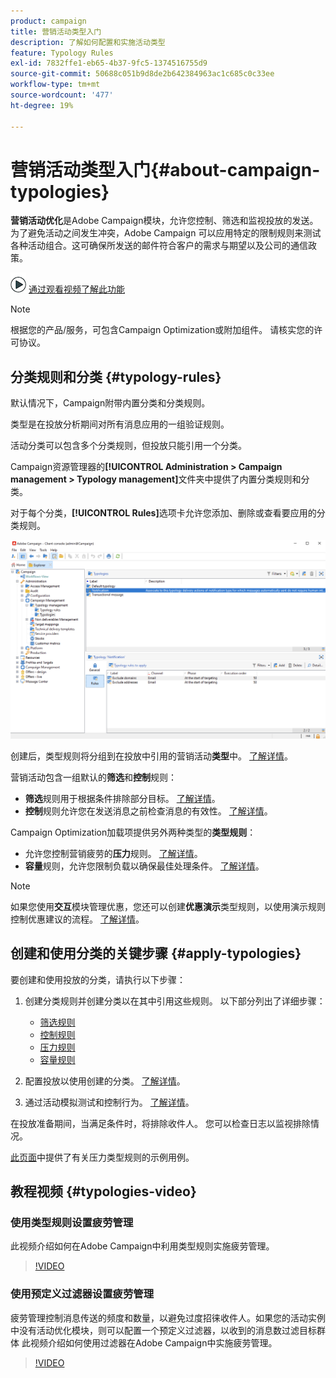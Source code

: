 ```yaml
---
product: campaign
title: 营销活动类型入门
description: 了解如何配置和实施活动类型
feature: Typology Rules
exl-id: 7832ffe1-eb65-4b37-9fc5-1374516755d9
source-git-commit: 50688c051b9d8de2b642384963ac1c685c0c33ee
workflow-type: tm+mt
source-wordcount: '477'
ht-degree: 19%

---
```


# 营销活动类型入门{#about-campaign-typologies}

**营销活动优化**&#x200B;是Adobe Campaign模块，允许您控制、筛选和监视投放的发送。 为了避免活动之间发生冲突，Adobe Campaign 可以应用特定的限制规则来测试各种活动组合。这可确保所发送的邮件符合客户的需求与期望以及公司的通信政策。

![](assets/do-not-localize/how-to-video.png) [通过观看视频了解此功能](#typologies-video)

>[!NOTE]
>
>根据您的产品/服务，可包含Campaign Optimization或附加组件。 请核实您的许可协议。

## 分类规则和分类 {#typology-rules}

默认情况下，Campaign附带内置分类和分类规则。

类型是在投放分析期间对所有消息应用的一组验证规则。

活动分类可以包含多个分类规则，但投放只能引用一个分类。

Campaign资源管理器的&#x200B;**[!UICONTROL Administration > Campaign management > Typology management]**&#x200B;文件夹中提供了内置分类规则和分类。

对于每个分类，**[!UICONTROL Rules]**&#x200B;选项卡允许您添加、删除或查看要应用的分类规则。

![](assets/campaign_opt_rules_tab.png)

创建后，类型规则将分组到在投放中引用的营销活动&#x200B;**类型**&#x200B;中。 [了解详情](#apply-typologies)。


营销活动包含一组默认的&#x200B;**筛选**&#x200B;和&#x200B;**控制**&#x200B;规则：

* **筛选**&#x200B;规则用于根据条件排除部分目标。 [了解详情](filtering-rules.md)。
* **控制**&#x200B;规则允许您在发送消息之前检查消息的有效性。 [了解详情](control-rules.md)。

Campaign Optimization加载项提供另外两种类型的&#x200B;**类型规则**：

* 允许您控制营销疲劳的&#x200B;**压力**&#x200B;规则。 [了解详情](pressure-rules.md)。
* **容量**&#x200B;规则，允许您限制负载以确保最佳处理条件。 [了解详情](consistency-rules.md#controlling-capacity)。


>[!NOTE]
>
>如果您使用&#x200B;**交互**&#x200B;模块管理优惠，您还可以创建&#x200B;**优惠演示**&#x200B;类型规则，以使用演示规则控制优惠建议的流程。 [了解详情](../../v8/interaction/interaction-offer.md#offer-presentation)。


## 创建和使用分类的关键步骤 {#apply-typologies}

要创建和使用投放的分类，请执行以下步骤：

1. 创建分类规则并创建分类以在其中引用这些规则。
以下部分列出了详细步骤：

   * [筛选规则](filtering-rules.md)
   * [控制规则](control-rules.md)
   * [压力规则](pressure-rules.md)
   * [容量规则](consistency-rules.md)

1. 配置投放以使用创建的分类。 [了解详情](apply-rules.md#apply-a-typology-to-a-delivery)。
1. 通过活动模拟测试和控制行为。 [了解详情](campaign-simulations.md)。

在投放准备期间，当满足条件时，将排除收件人。 您可以检查日志以监视排除情况。

[此页面](pressure-rules.md#use-cases-on-pressure-rules)中提供了有关压力类型规则的示例用例。

## 教程视频 {#typologies-video}

### 使用类型规则设置疲劳管理

此视频介绍如何在Adobe Campaign中利用类型规则实施疲劳管理。

>[!VIDEO](https://video.tv.adobe.com/v/3448341?quality=12&captions=chi_hans)

### 使用预定义过滤器设置疲劳管理

疲劳管理控制消息传送的频度和数量，以避免过度招徕收件人。如果您的活动实例中没有活动优化模块，则可以配置一个预定义过滤器，以收到的消息数过滤目标群体
此视频介绍如何使用过滤器在Adobe Campaign中实施疲劳管理。

>[!VIDEO](https://video.tv.adobe.com/v/3444610?quality=12&captions=chi_hans)
